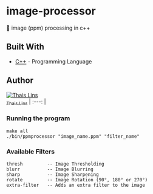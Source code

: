 # image-processor
:mount_fuji: image (ppm) processing in c++

## Built With

* [C++](http://en.cppreference.com/w/) - Programming Language

## Author

[![Thais Lins](https://avatars.githubusercontent.com/thaislins?s=100)<br /><sub>Thais Lins</sub>](https://github.com/thaislins) 
| :---: | 

### Running the program

```
make all
./bin/ppmprocessor "image_name.ppm" "filter_name" 
```

### Available Filters

```
thresh         -- Image Thresholding
blurr          -- Image Blurring
sharp          -- Image Sharpening
rotate 	       -- Image Rotation (90°, 180° or 270°)
extra-filter   -- Adds an extra filter to the image
```

